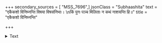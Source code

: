 +++
secondary_sources = [ "MSS_7696",]
jsonClass = "Subhaashita"
text = "एकैकशो विनिघ्नन्ति विषया विषसंनिभाः।  \nकिं पुनः पञ्च मिलिताः न कथं नाशयन्ति हि॥"
title = "एकैकशो विनिघ्नन्ति"

+++

<details><summary>Text</summary>

एकैकशो विनिघ्नन्ति विषया विषसंनिभाः।  
किं पुनः पञ्च मिलिताः न कथं नाशयन्ति हि॥
</details>

